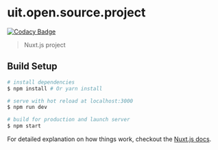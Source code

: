 # uit.open.source.project

[![Codacy Badge](https://api.codacy.com/project/badge/Grade/c96d87ae823949288a5a5221ffae817c)](https://app.codacy.com/app/phamhongphuc.info/uit.open.source.project?utm_source=github.com&utm_medium=referral&utm_content=phamhongphuc/uit.open.source.project&utm_campaign=Badge_Grade_Dashboard)

> Nuxt.js project

## Build Setup

```bash
# install dependencies
$ npm install # Or yarn install

# serve with hot reload at localhost:3000
$ npm run dev

# build for production and launch server
$ npm start
```

For detailed explanation on how things work, checkout the [Nuxt.js docs](https://github.com/nuxt/nuxt.js).
